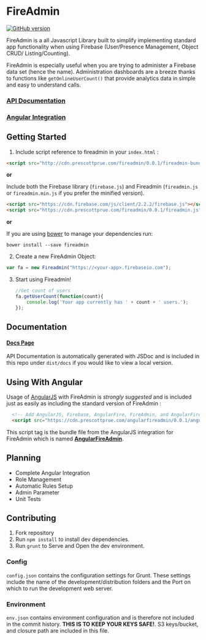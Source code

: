 # FireAdmin

[![GitHub version](https://badge.fury.io/gh/prescottprue%2Ffireadmin.svg)](http://badge.fury.io/gh/prescottprue%2Ffireadmin)

FireAdmin is a all Javascript Library built to simplify implementing standard app functionality when using Firebase (User/Presence Management, Object CRUD/ Listing/Counting).

FireAdmin is especially useful when you are trying to administer a Firebase data set (hence the name). Administration dashboards are a breeze thanks to functions like `getOnlineUserCount()` that provide analytics data in simple and easy to understand calls.

### [API Documentation](https://s3.amazonaws.com/prescottprue/Fireadmin/current/docs/Fireadmin.html)

### [Angular Integration](https://github.com/prescottprue/AngularFireadmin)

## Getting Started

1. Include script reference to fireadmin in your `index.html` :

  ```html
  <script src="http://cdn.prescottprue.com/fireadmin/0.0.1/fireadmin-bundle.js"></script>

  ```


  **or** 

  Include both the Firebase library (`firebase.js`) and Fireadmin (`fireadmin.js` or `fireadmin.min.js` if you prefer the minified version).

  ```html
  <script src="https://cdn.firebase.com/js/client/2.2.2/firebase.js"></script>
  <script src="https://cdn.prescottprue.com/fireadmin/0.0.1/fireadmin.js"></script>

  ```

  **or**

  If you are using [bower](bower.io) to manage your dependencies run:

   `bower install --save fireadmin`

2. Create a new FireAdmin Object:

  ```javascript
var fa = new Fireadmin("https://<your-app>.firebaseio.com");
  ```

3. Start using Fireadmin!
    ```javascript
    //Get count of users
    fa.getUserCount(function(count){
        console.log('Your app currently has ' + count + ' users.');
    });
    ```

## Documentation

#### [Docs Page](https://s3.amazonaws.com/prescottprue/Fireadmin/current/docs/Fireadmin.html)

API Documentation is automatically generated with JSDoc and is included in this repo under `dist/docs` if you would like to view a local version.

## Using With Angular
Usage of [AngularJS](http://angularjs.org) with FireAdmin is *strongly suggested* and is included just as easily as including the standard version of FireAdmin :

```html
  <!-- Add AngularJS, Firebase, AngularFire, FireAdmin, and AngularFireAdmin -->
  <script src="https://cdn.prescottprue.com/angularfireadmin/0.0.1/angularfireadmin-bundle.js"></script>
```

This script tag is the bundle file from the AngularJS integration for FireAdmin which is named [**AngularFireAdmin**](https://github.com/prescottprue/AngularFireAdmin).

## Planning
* Complete Angular Integration
* Role Management
* Automatic Rules Setup
* Admin Parameter
* Unit Tests

## Contributing

1. Fork repository
2. Run `npm install` to install dev dependencies.
3. Run `grunt` to Serve and Open the dev environment.

### Config

`config.json` contains the configuration settings for Grunt. These settings include the name of the development/distribution folders and the Port on which to run the development web server.

### Environment

`env.json` contains environment configuration and is therefore not included in the commit history. **THIS IS TO KEEP YOUR KEYS SAFE!**. S3 keys/bucket, and closure path are included in this file.
